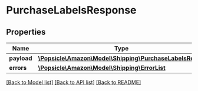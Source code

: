 # PurchaseLabelsResponse

## Properties
Name | Type | Description | Notes
------------ | ------------- | ------------- | -------------
**payload** | [**\Popsicle\Amazon\Model\Shipping\PurchaseLabelsResult**](PurchaseLabelsResult.md) |  | [optional] 
**errors** | [**\Popsicle\Amazon\Model\Shipping\ErrorList**](ErrorList.md) |  | [optional] 

[[Back to Model list]](../../README.md#documentation-for-models) [[Back to API list]](../../README.md#documentation-for-api-endpoints) [[Back to README]](../../README.md)

